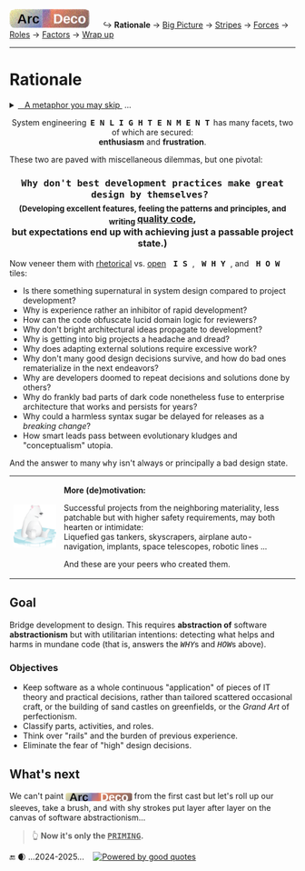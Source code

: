 [![Arc Deco.](../../../../_rsc/_img/ArcDeco/ArcDeco-bar-h33px_rounded.png)](../../README.md) &nbsp;&nbsp;&nbsp;&nbsp;&nbsp;↪️&nbsp;**Rationale** -> [Big Picture](../02.BigPict/README.md) -> [Stripes](../03.Stripes/README.md) -> [Forces](../04.Forces/README.md) -> [Roles](../05.Roles/README.md) -> [Factors](../06.Factors/README.md) -> [Wrap&nbsp;up](../07.Wrapping/README.md)

---

# Rationale

<details><summary><ins>&nbsp;&nbsp;&nbsp;A metaphor you may skip&nbsp;</ins>&nbsp;...</summary>
&nbsp;&nbsp;&nbsp;&nbsp;&nbsp;... but (thanks) you've clicked.<a id="chess" />

<p dir="rtl">A cherry-picked <b>metaphor</b><br />.simplifies explanation<br />(.At times even for readers)</p>

<table><tr valign="top"><td><p><b>Figure of chess is a universal figure of speech...</b><sup>♟️</sup></p>
  <p><img alt="&nbsp;IT chess phantasy" src="../../../../_rsc/_img/illus/ChessIT.jpg" /></p>
<p dir="rtl"><sub>or I'm boring and unimaginative to&nbsp;&#8230;&nbsp;</sub><sup>♟️</sup><br><sub>.propose better and smarter analogies</sub></p>
<blockquote><b>Who is the opponent in software?</b><br />
  Not a customer, a manager, or a user.<br />The development❕</blockquote>

Win - Breaking change go lite

Stalemate - the project works, but features can hardly be added.

Mate - dev stop only support.
  
</td><td>
<p>♕♛ Learning elementary programming and the rules of the checkered strategy are both fast, enjoyable, and attainable for the masses. 
Starting programming resembles games of neophytes: <i>blitz</i> (wins follow fails), fun, and visibly improving.</p>

<p>♖♜ Understanding and learning principles and check patterns will prevent blunders, but not positional traps of better opponents.<br />
In like manner, a keen junior will soon write good pieces of code but shaky solutions.</p>

<p>♗♝ Chess openings rest on studied, memorized decisions and strong theory. In software, it means IT education, selection of platforms, frameworks, and external parts, when experimentation and creativity are abnormal</p>

<p>♘♞ Then the perception of combinatory vastness and the need to think in several moves lifts the curtain of first naive impressions.<br />
There are only three "moves" in programming: `AND`, `OR`, `NOT` over bits, but they provide even the bigger than <code><b>&gt;</b>&thinsp;8x8</code> space for fantasies and alternative solutions.</p>

<p>Passion wouldn't be enough to rise much higher &thinsp;&mdash;&thinsp; learning and understanding of theory become essential along with games against stronger opponents. &thinsp;&mdash;&thinsp;
The number of games or written applications won't break the ceiling.<sup>👑</sup></p>
  
<p>In chess, theoretical roadmaps and schools lead to higher ratings, ruthlessly showing one's place. <b>Here, the metaphor breaks down.</b> 
Software ways to craftsmanship are inscrutable and assessed by eye.</p>
<div dir="rtl"><sub>&mdash; Popular chess servers can brag about legends&nbsp;&nbsp;&mdash; not bots, but pausing for sleep only</sub><sup>👑</sup><br /><sub>with an astronomical number of games but slightly growing amateur ELO ratings.</sub></div>

</td></tr></table></details>

<p align="center">System engineering &thinsp;<samp><b>E&thinsp;N&thinsp;L&thinsp;I&thinsp;G&thinsp;H&thinsp;T&thinsp;E&thinsp;N&thinsp;M&thinsp;E&thinsp;N&thinsp;T</b></samp>&thinsp; has many facets, two of which are secured:<br /><b>enthusiasm</b> and <b>frustration</b>.</p>

These two are paved with miscellaneous dilemmas, but one pivotal:

<h3 align="center"><b><samp>Why don't best development practices make great design by themselves?&thinsp;</b><br />
<sub>(Developing excellent features, feeling the patterns and principles, and writing <a href="../../../QA/README+/code-quality.md">quality code</a>, 
  <br />but expectations end up with achieving just a passable project state.)</sub></h3>

Now veneer them with <ins>rhetorical</ins> vs. <ins>open</ins> <kbd>&thinsp;<samp><b>I&thinsp;S</b></samp>&thinsp;</kbd>, <kbd>&thinsp;<samp><b>W&thinsp;H&thinsp;Y</b></samp>&thinsp;</kbd>, and <kbd>&thinsp;<samp><b>H&thinsp;O&thinsp;W</b></samp>&thinsp;</kbd> tiles:

* Is there something supernatural in system design compared to project development?
* Why is experience rather an inhibitor of rapid development?
* How can the code obfuscate lucid domain logic for reviewers?
* Why don't bright architectural ideas propagate to development?
* Why is getting into big projects a headache and dread?
* Why does adapting external solutions require excessive work?
* Why don't many good design decisions survive, and how do bad ones rematerialize in the next endeavors?
* Why are developers doomed to repeat decisions and solutions done by others?
* Why do frankly bad parts of dark code nonetheless fuse to enterprise architecture that works and persists for years?
* Why could a harmless syntax sugar be delayed for releases as a _breaking change_? 
* How smart leads pass between evolutionary kludges and "conceptualism" utopia.

And the answer to many <kbd>why</kbd> isn't always or principally a bad design state.

<table><tr><td><picture><img alt="&nbsp;sitting on ice" src="../../../../_rsc/_img/symbols/extinct_species.png"/></picture></td><td>
  
**More (de)motivation:**
  
Successful projects from the neighboring materiality, less patchable but with higher safety requirements, may both hearten or intimidate:\
Liquefied gas tankers, skyscrapers, airplane auto-navigation, implants, space telescopes, robotic lines ...

And these are your peers who created them.
  
</td></tr></table>

## Goal

Bridge development to design.
This requires **abstraction of** software **abstractionism** but with utilitarian intentions: detecting what helps and harms in mundane code (that is, answers the <samp><i>WHY</i></samp>s and <samp><i>HOW</i></samp>s above).

### Objectives

* Keep software as a whole continuous "application" of pieces of IT theory and practical decisions, rather than tailored scattered occasional craft, or the building of sand castles on greenfields, or the _Grand Art_ of perfectionism.
* Classify parts, activities, and roles.
* Think over "rails" and the burden of previous experience.
* Eliminate the fear of "high" design decisions.

## What's next

We can't paint <sub><picture><img alt="&thinsp;Arc&nbsp;Deco" src="../../../../_rsc/_img/ArcDeco/ArcDeco-bar-14px_rounded.png" /></picture></sub> from the first cast but let's roll up our sleeves, take a brush, and with shy strokes put layer after layer on the canvas of software abstractionism...

> 👆 **Now it's only the <samp><ins><span title="Applying layers to create a barrier between the canvas and the paint.">PRIMING</span></ins></samp>.**

🔚&nbsp;🌒 ...2024-2025... &nbsp;&nbsp; [![Powered by good quotes](https://img.shields.io/badge/💡Powered-💬by_quotes-Cyan?style=flat&labelColor=CornflowerBlue&color=CornflowerBlue)](../../../../pencraft/README+/quotes/README+/cornerstones.md)
